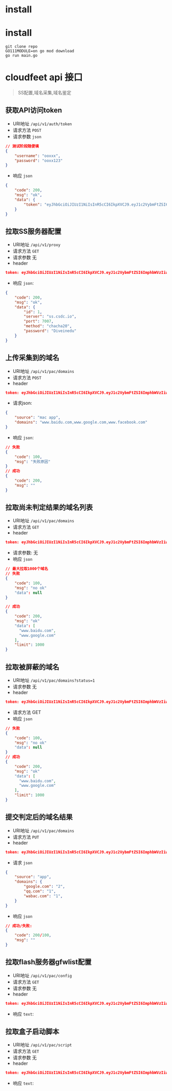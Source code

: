 # install
# install 
    git clone repo
    GO111MODULE=on go mod download
    go run main.go 
    
# cloudfeet api 接口

> SS配置,域名采集,域名鉴定 

## 获取API访问token
* URI地址 `/api/v1/auth/token`
* 请求方法 `POST`
* 请求参数 `json`

```json
// 测试阶段随便填
{
    "username": "ooxxx",
    "password": "ooxx123" 
}
```

* 响应 `json`

```json
{
    "code": 200,
    "msg": "ok",
    "data": {
        "token": "eyJhbGciOiJIUzI1NiIsInR5cCI6IkpXVCJ9.eyJ1c2VybmFtZSI6ImphbWVzIiwicGFzc3dvcmQiOiJqYW1lczEyMyIsImV4cCI6MTU2Nzc3MDk2NSwiaXNzIjoiZ2luLWJsb2cifQ.VB1PVKTcwQ9V43SOt3BuVQCiDGhNj036G3k4_mJrWMo"
    }
}
```

## 拉取SS服务器配置

* URI地址 `/api/v1/proxy`
* 请求方法 `GET`
* 请求参数 无
* header

```json    
token: eyJhbGciOiJIUzI1NiIsInR5cCI6IkpXVCJ9.eyJ1c2VybmFtZSI6ImphbWVzIiwicGFzc3dvcmQiOiJqYW1lczEyMyIsImV4cCI6MTU2Nzc3MDk2NSwiaXNzIjoiZ2luLWJsb2cifQ.VB1PVKTcwQ9V43SOt3BuVQCiDGhNj036G3k4_mJrWMo
```    

* 响应 `json`:

```json
{
    "code": 200,
    "msg": "ok",
    "data": {
        "id": 1,
        "server": "ss.csdc.io",
        "port": 7007,
        "method": "chacha20",
        "password": "Diveinedu"
    }
}
```

## 上传采集到的域名

* URI地址  `/api/v1/pac/domains`
* 请求方法 `POST`
* header

```json
token: eyJhbGciOiJIUzI1NiIsInR5cCI6IkpXVCJ9.eyJ1c2VybmFtZSI6ImphbWVzIiwicGFzc3dvcmQiOiJqYW1lczEyMyIsImV4cCI6MTU2Nzc3MDk2NSwiaXNzIjoiZ2luLWJsb2cifQ.VB1PVKTcwQ9V43SOt3BuVQCiDGhNj036G3k4_mJrWMo
```    

* 请求json:

```json
{
    "source": "mac app",
    "domains": "www.baidu.com,www.google.com,www.facebook.com"
}
```

* 响应 `json`:

```json
// 失败
{
    "code": 100,
    "msg": "失败原因"
}
// 成功
{
    "code": 200,
    "msg": ""
}
```

## 拉取尚未判定结果的域名列表

* URI地址 `/api/v1/pac/domains`
* 请求方法 `GET`
* header

```json
token: eyJhbGciOiJIUzI1NiIsInR5cCI6IkpXVCJ9.eyJ1c2VybmFtZSI6ImphbWVzIiwicGFzc3dvcmQiOiJqYW1lczEyMyIsImV4cCI6MTU2Nzc3MDk2NSwiaXNzIjoiZ2luLWJsb2cifQ.VB1PVKTcwQ9V43SOt3BuVQCiDGhNj036G3k4_mJrWMo
```

* 请求参数: 无                                   
* 响应 `json`

```json
// 最大拉取1000个域名
// 失败
{
    "code": 100,
    "msg": "no ok"
    "data": null
}

// 成功
{
    "code": 200,
    "msg": "ok"
    "data": [
      "www.baidu.com",
      "www.google.com"
    ],
    "limit": 1000
}
```

## 拉取被屏蔽的域名

* URI地址 `/api/v1/pac/domains?status=1`
* 请求参数 无
* header

```json
token: eyJhbGciOiJIUzI1NiIsInR5cCI6IkpXVCJ9.eyJ1c2VybmFtZSI6ImphbWVzIiwicGFzc3dvcmQiOiJqYW1lczEyMyIsImV4cCI6MTU2Nzc3MDk2NSwiaXNzIjoiZ2luLWJsb2cifQ.VB1PVKTcwQ9V43SOt3BuVQCiDGhNj036G3k4_mJrWMo
```    

* 请求方法 GET
* 响应 `json`
```json
// 失败
{
    "code": 100,
    "msg": "no ok"
    "data": null
}
// 成功
{
    "code": 200,
    "msg": "ok"
    "data": [
      "www.baidu.com",
      "www.google.com"
    ],
    "limit": 1000
}
```

## 提交判定后的域名结果

* URI地址 `/api/v1/pac/domains`
* 请求方法 `PUT`
* header
```json
token: eyJhbGciOiJIUzI1NiIsInR5cCI6IkpXVCJ9.eyJ1c2VybmFtZSI6ImphbWVzIiwicGFzc3dvcmQiOiJqYW1lczEyMyIsImV4cCI6MTU2Nzc3MDk2NSwiaXNzIjoiZ2luLWJsb2cifQ.VB1PVKTcwQ9V43SOt3BuVQCiDGhNj036G3k4_mJrWMo
```
* 请求 `json`

```json
{
    "source": "app",
    "domains": {
        "google.com": "2",
        "qq.com": "1",
        "wabac.com": "1",
    }
}
```
* 响应 `json`
```json
// 成功/失败:
{
    "code": 200/100,
    "msg": ""
}
```
## 拉取flash服务器gfwlist配置

* URI地址 `/api/v1/pac/config`
* 请求方法 `GET`
* 请求参数 无
* header

```json
token: eyJhbGciOiJIUzI1NiIsInR5cCI6IkpXVCJ9.eyJ1c2VybmFtZSI6ImphbWVzIiwicGFzc3dvcmQiOiJqYW1lczEyMyIsImV4cCI6MTU2Nzc3MDk2NSwiaXNzIjoiZ2luLWJsb2cifQ.VB1PVKTcwQ9V43SOt3BuVQCiDGhNj036G3k4_mJrWMo
```

* 响应 `text`:

## 拉取盒子启动脚本

* URI地址 `/api/v1/pac/script`
* 请求方法 `GET`
* 请求参数 无
* header

```json
token: eyJhbGciOiJIUzI1NiIsInR5cCI6IkpXVCJ9.eyJ1c2VybmFtZSI6ImphbWVzIiwicGFzc3dvcmQiOiJqYW1lczEyMyIsImV4cCI6MTU2Nzc3MDk2NSwiaXNzIjoiZ2luLWJsb2cifQ.VB1PVKTcwQ9V43SOt3BuVQCiDGhNj036G3k4_mJrWMo
```

* 响应 `text`:


